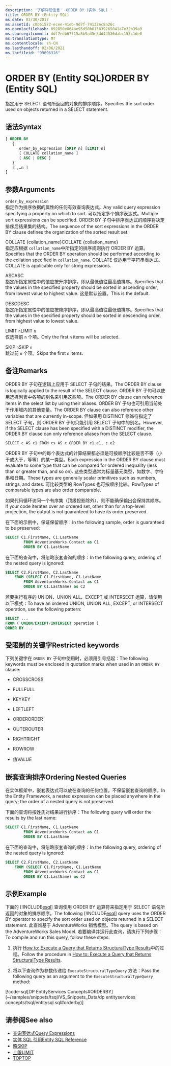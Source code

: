 ```yaml
---
description: '了解详细信息： ORDER BY (实体 SQL) '
title: ORDER BY (Entity SQL)
ms.date: 03/30/2017
ms.assetid: c0b61572-ecee-41eb-9d7f-74132ec8a26c
ms.openlocfilehash: 092850e864ae95d50b615839265041a7e32b39a9
ms.sourcegitcommit: ddf7edb67715a5b9a45e3dd44536dabc153c1de0
ms.translationtype: MT
ms.contentlocale: zh-CN
ms.lasthandoff: 02/06/2021
ms.locfileid: "99696316"
---
```

# <a name="order-by-entity-sql"></a><span data-ttu-id="ec34d-103">ORDER BY (Entity SQL)</span><span class="sxs-lookup"><span data-stu-id="ec34d-103">ORDER BY (Entity SQL)</span></span>

<span data-ttu-id="ec34d-104">指定用于 SELECT 语句所返回的对象的排序顺序。</span><span class="sxs-lookup"><span data-stu-id="ec34d-104">Specifies the sort order used on objects returned in a SELECT statement.</span></span>  
  
## <a name="syntax"></a><span data-ttu-id="ec34d-105">语法</span><span class="sxs-lookup"><span data-stu-id="ec34d-105">Syntax</span></span>  
  
```sql  
[ ORDER BY
   {  
      order_by_expression [SKIP n] [LIMIT n]  
      [ COLLATE collation_name ]  
      [ ASC | DESC ]  
   }  
   [ ,…n ]
]  
```  
  
## <a name="arguments"></a><span data-ttu-id="ec34d-106">参数</span><span class="sxs-lookup"><span data-stu-id="ec34d-106">Arguments</span></span>  

 `order_by_expression`  
 <span data-ttu-id="ec34d-107">指定作为排序依据的属性的任何有效查询表达式。</span><span class="sxs-lookup"><span data-stu-id="ec34d-107">Any valid query expression specifying a property on which to sort.</span></span> <span data-ttu-id="ec34d-108">可以指定多个排序表达式。</span><span class="sxs-lookup"><span data-stu-id="ec34d-108">Multiple sort expressions can be specified.</span></span> <span data-ttu-id="ec34d-109">ORDER BY 子句中排序表达式的顺序将决定排序后结果集的结构。</span><span class="sxs-lookup"><span data-stu-id="ec34d-109">The sequence of the sort expressions in the ORDER BY clause defines the organization of the sorted result set.</span></span>  
  
 <span data-ttu-id="ec34d-110">COLLATE {collation_name}</span><span class="sxs-lookup"><span data-stu-id="ec34d-110">COLLATE {collation_name}</span></span>  
 <span data-ttu-id="ec34d-111">指定应根据 `collation_name`中所指定的排序规则执行 ORDER BY 运算。</span><span class="sxs-lookup"><span data-stu-id="ec34d-111">Specifies that the ORDER BY operation should be performed according to the collation specified in `collation_name`.</span></span> <span data-ttu-id="ec34d-112">COLLATE 仅适用于字符串表达式。</span><span class="sxs-lookup"><span data-stu-id="ec34d-112">COLLATE is applicable only for string expressions.</span></span>  
  
 <span data-ttu-id="ec34d-113">ASC</span><span class="sxs-lookup"><span data-stu-id="ec34d-113">ASC</span></span>  
 <span data-ttu-id="ec34d-114">指定所指定属性中的值应按升序排序，即从最低值往最高值排序。</span><span class="sxs-lookup"><span data-stu-id="ec34d-114">Specifies that the values in the specified property should be sorted in ascending order, from lowest value to highest value.</span></span> <span data-ttu-id="ec34d-115">这是默认设置。</span><span class="sxs-lookup"><span data-stu-id="ec34d-115">This is the default.</span></span>  
  
 <span data-ttu-id="ec34d-116">DESC</span><span class="sxs-lookup"><span data-stu-id="ec34d-116">DESC</span></span>  
 <span data-ttu-id="ec34d-117">指定所指定属性中的值应按降序排序，即从最高值往最低值排序。</span><span class="sxs-lookup"><span data-stu-id="ec34d-117">Specifies that the values in the specified property should be sorted in descending order, from highest value to lowest value.</span></span>  
  
 <span data-ttu-id="ec34d-118">LIMIT `n`</span><span class="sxs-lookup"><span data-stu-id="ec34d-118">LIMIT `n`</span></span>  
 <span data-ttu-id="ec34d-119">仅选择前 `n` 个项。</span><span class="sxs-lookup"><span data-stu-id="ec34d-119">Only the first `n` items will be selected.</span></span>  
  
 <span data-ttu-id="ec34d-120">SKIP `n`</span><span class="sxs-lookup"><span data-stu-id="ec34d-120">SKIP `n`</span></span>  
 <span data-ttu-id="ec34d-121">跳过前 `n` 个项。</span><span class="sxs-lookup"><span data-stu-id="ec34d-121">Skips the first `n` items.</span></span>  
  
## <a name="remarks"></a><span data-ttu-id="ec34d-122">备注</span><span class="sxs-lookup"><span data-stu-id="ec34d-122">Remarks</span></span>  

 <span data-ttu-id="ec34d-123">ORDER BY 子句在逻辑上应用于 SELECT 子句的结果。</span><span class="sxs-lookup"><span data-stu-id="ec34d-123">The ORDER BY clause is logically applied to the result of the SELECT clause.</span></span> <span data-ttu-id="ec34d-124">ORDER BY 子句可以使用选择列表中各项的别名来引用这些项。</span><span class="sxs-lookup"><span data-stu-id="ec34d-124">The ORDER BY clause can reference items in the select list by using their aliases.</span></span> <span data-ttu-id="ec34d-125">ORDER BY 子句也可引用当前处于作用域内的其他变量。</span><span class="sxs-lookup"><span data-stu-id="ec34d-125">The ORDER BY clause can also reference other variables that are currently in-scope.</span></span> <span data-ttu-id="ec34d-126">但如果用 DISTINCT 修饰符指定了 SELECT 子句，则 ORDER BY 子句只能引用 SELECT 子句中的别名。</span><span class="sxs-lookup"><span data-stu-id="ec34d-126">However, if the SELECT clause has been specified with a DISTINCT modifier, the ORDER BY clause can only reference aliases from the SELECT clause.</span></span>  
  
 `SELECT c AS c1 FROM cs AS c ORDER BY c1.e1, c.e2`  
  
 <span data-ttu-id="ec34d-127">ORDER BY 子句中的每个表达式的计算结果都必须是可按顺序比较是否不等（小于或大于，等等）的某一类型。</span><span class="sxs-lookup"><span data-stu-id="ec34d-127">Each expression in the ORDER BY clause must evaluate to some type that can be compared for ordered inequality (less than or greater than, and so on).</span></span> <span data-ttu-id="ec34d-128">这些类型通常为标量基元类型，如数字、字符串和日期。</span><span class="sxs-lookup"><span data-stu-id="ec34d-128">These types are generally scalar primitives such as numbers, strings, and dates.</span></span> <span data-ttu-id="ec34d-129">可比较类型的 RowTypes 也可按顺序比较。</span><span class="sxs-lookup"><span data-stu-id="ec34d-129">RowTypes of comparable types are also order comparable.</span></span>  
  
 <span data-ttu-id="ec34d-130">如果代码循环访问一个有序集（顶级投影除外），则不能确保输出会保持其顺序。</span><span class="sxs-lookup"><span data-stu-id="ec34d-130">If your code iterates over an ordered set, other than for a top-level projection, the output is not guaranteed to have its order preserved.</span></span>  

<span data-ttu-id="ec34d-131">在下面的示例中，保证保留顺序：</span><span class="sxs-lookup"><span data-stu-id="ec34d-131">In the following sample, order is guaranteed to be preserved:</span></span>

```sql  
SELECT C1.FirstName, C1.LastName  
        FROM AdventureWorks.Contact as C1  
        ORDER BY C1.LastName  
```  

<span data-ttu-id="ec34d-132">在下面的查询中，将忽略嵌套查询的顺序：</span><span class="sxs-lookup"><span data-stu-id="ec34d-132">In the following query, ordering of the nested query is ignored:</span></span>  

```sql  
SELECT C2.FirstName, C2.LastName  
    FROM (SELECT C1.FirstName, C1.LastName  
        FROM AdventureWorks.Contact as C1  
        ORDER BY C1.LastName) as C2  
```  
  
 <span data-ttu-id="ec34d-133">若要执行有序的 UNION、UNION ALL、EXCEPT 或 INTERSECT 运算，请使用以下模式：</span><span class="sxs-lookup"><span data-stu-id="ec34d-133">To have an ordered UNION, UNION ALL, EXCEPT, or INTERSECT operation, use the following pattern:</span></span>  
  
```sql  
SELECT ...  
FROM ( UNION/EXCEPT/INTERSECT operation )  
ORDER BY ...  
```  
  
## <a name="restricted-keywords"></a><span data-ttu-id="ec34d-134">受限制的关键字</span><span class="sxs-lookup"><span data-stu-id="ec34d-134">Restricted keywords</span></span>  

 <span data-ttu-id="ec34d-135">下列关键字在 `ORDER BY` 子句中使用时，必须用引号括起：</span><span class="sxs-lookup"><span data-stu-id="ec34d-135">The following keywords must be enclosed in quotation marks when used in an `ORDER BY` clause:</span></span>  
  
- <span data-ttu-id="ec34d-136">CROSS</span><span class="sxs-lookup"><span data-stu-id="ec34d-136">CROSS</span></span>  
  
- <span data-ttu-id="ec34d-137">FULL</span><span class="sxs-lookup"><span data-stu-id="ec34d-137">FULL</span></span>  
  
- <span data-ttu-id="ec34d-138">KEY</span><span class="sxs-lookup"><span data-stu-id="ec34d-138">KEY</span></span>  
  
- <span data-ttu-id="ec34d-139">LEFT</span><span class="sxs-lookup"><span data-stu-id="ec34d-139">LEFT</span></span>  
  
- <span data-ttu-id="ec34d-140">ORDER</span><span class="sxs-lookup"><span data-stu-id="ec34d-140">ORDER</span></span>  
  
- <span data-ttu-id="ec34d-141">OUTER</span><span class="sxs-lookup"><span data-stu-id="ec34d-141">OUTER</span></span>  
  
- <span data-ttu-id="ec34d-142">RIGHT</span><span class="sxs-lookup"><span data-stu-id="ec34d-142">RIGHT</span></span>  
  
- <span data-ttu-id="ec34d-143">ROW</span><span class="sxs-lookup"><span data-stu-id="ec34d-143">ROW</span></span>  
  
- <span data-ttu-id="ec34d-144">值</span><span class="sxs-lookup"><span data-stu-id="ec34d-144">VALUE</span></span>  
  
## <a name="ordering-nested-queries"></a><span data-ttu-id="ec34d-145">嵌套查询排序</span><span class="sxs-lookup"><span data-stu-id="ec34d-145">Ordering Nested Queries</span></span>  

 <span data-ttu-id="ec34d-146">在实体框架中，嵌套表达式可以放在查询的任何位置，不保留嵌套查询的顺序。</span><span class="sxs-lookup"><span data-stu-id="ec34d-146">In the Entity Framework, a nested expression can be placed anywhere in the query; the order of a nested query is not preserved.</span></span>  

<span data-ttu-id="ec34d-147">下面的查询将按姓氏对结果进行排序：</span><span class="sxs-lookup"><span data-stu-id="ec34d-147">The following query will order the results by the last name:</span></span>  

```sql  
SELECT C1.FirstName, C1.LastName  
        FROM AdventureWorks.Contact as C1  
        ORDER BY C1.LastName  
```  

<span data-ttu-id="ec34d-148">在下面的查询中，将忽略嵌套查询的顺序：</span><span class="sxs-lookup"><span data-stu-id="ec34d-148">In the following query, ordering of the nested query is ignored:</span></span>  

```sql  
SELECT C2.FirstName, C2.LastName  
    FROM (SELECT C1.FirstName, C1.LastName  
        FROM AdventureWorks.Contact as C1  
        ORDER BY C1.LastName) as C2  
```  
  
## <a name="example"></a><span data-ttu-id="ec34d-149">示例</span><span class="sxs-lookup"><span data-stu-id="ec34d-149">Example</span></span>  

 <span data-ttu-id="ec34d-150">下面的 [!INCLUDE[esql](../../../../../../includes/esql-md.md)] 查询使用 ORDER BY 运算符来指定用于 SELECT 语句所返回的对象的排序顺序。</span><span class="sxs-lookup"><span data-stu-id="ec34d-150">The following [!INCLUDE[esql](../../../../../../includes/esql-md.md)] query uses the ORDER BY operator to specify the sort order used on objects returned in a SELECT statement.</span></span> <span data-ttu-id="ec34d-151">此查询基于 AdventureWorks 销售模型。</span><span class="sxs-lookup"><span data-stu-id="ec34d-151">The query is based on the AdventureWorks Sales Model.</span></span> <span data-ttu-id="ec34d-152">若要编译并运行此查询，请执行下列步骤：</span><span class="sxs-lookup"><span data-stu-id="ec34d-152">To compile and run this query, follow these steps:</span></span>  
  
1. <span data-ttu-id="ec34d-153">执行 [How to: Execute a Query that Returns StructuralType Results](../how-to-execute-a-query-that-returns-structuraltype-results.md)中的过程。</span><span class="sxs-lookup"><span data-stu-id="ec34d-153">Follow the procedure in [How to: Execute a Query that Returns StructuralType Results](../how-to-execute-a-query-that-returns-structuraltype-results.md).</span></span>  
  
2. <span data-ttu-id="ec34d-154">将以下查询作为参数传递给 `ExecuteStructuralTypeQuery` 方法：</span><span class="sxs-lookup"><span data-stu-id="ec34d-154">Pass the following query as an argument to the `ExecuteStructuralTypeQuery` method:</span></span>  
  
 [!code-sql[DP EntityServices Concepts#ORDERBY](~/samples/snippets/tsql/VS_Snippets_Data/dp entityservices concepts/tsql/entitysql.sql#orderby)]  
  
## <a name="see-also"></a><span data-ttu-id="ec34d-155">请参阅</span><span class="sxs-lookup"><span data-stu-id="ec34d-155">See also</span></span>

- [<span data-ttu-id="ec34d-156">查询表达式</span><span class="sxs-lookup"><span data-stu-id="ec34d-156">Query Expressions</span></span>](query-expressions-entity-sql.md)
- [<span data-ttu-id="ec34d-157">实体 SQL 引用</span><span class="sxs-lookup"><span data-stu-id="ec34d-157">Entity SQL Reference</span></span>](entity-sql-reference.md)
- [<span data-ttu-id="ec34d-158">略</span><span class="sxs-lookup"><span data-stu-id="ec34d-158">SKIP</span></span>](skip-entity-sql.md)
- [<span data-ttu-id="ec34d-159">上限</span><span class="sxs-lookup"><span data-stu-id="ec34d-159">LIMIT</span></span>](limit-entity-sql.md)
- [<span data-ttu-id="ec34d-160">TOP</span><span class="sxs-lookup"><span data-stu-id="ec34d-160">TOP</span></span>](top-entity-sql.md)
